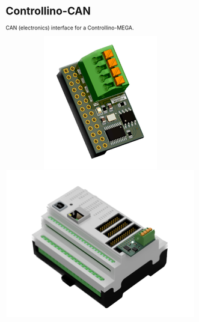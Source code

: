 # Controllino-CAN
CAN (electronics) interface for a Controllino-MEGA.

<p float="left" align="center">
  <img src="media/pcb_3d_render.png" width="300" /> 
  <img src="media/3d_render.PNG" width="500" />
</p>
